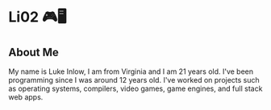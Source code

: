 # Li02 🎮🖥️

## About Me
My name is Luke Inlow, I am from Virginia and I am 21 years old. I've been programming since I was around 12 years old. I've worked on projects such as operating systems, compilers, video games, game engines, and full stack web apps.

<!--
**Lii02/Lii02** is a ✨ _special_ ✨ repository because its `README.md` (this file) appears on your GitHub profile.

Here are some ideas to get you started:

- 🔭 I’m currently working on ...
- 🌱 I’m currently learning ...
- 👯 I’m looking to collaborate on ...
- 🤔 I’m looking for help with ...
- 💬 Ask me about ...
- 📫 How to reach me: ...
- 😄 Pronouns: ...
- ⚡ Fun fact: ...
-->
